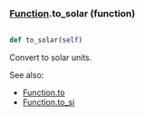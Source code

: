 ### [Function](Function.md).to_solar (function)


```py

def to_solar(self)

```



Convert to solar units.

See also:

* [Function.to](Function.to.md)
* [Function.to_si](Function.to_si.md)

